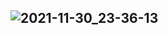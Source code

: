 ## ![2021-11-30_23-36-13](https://user-images.githubusercontent.com/88204357/144120026-6079943f-33e6-4ddd-9f12-bc82faa965d7.png)
